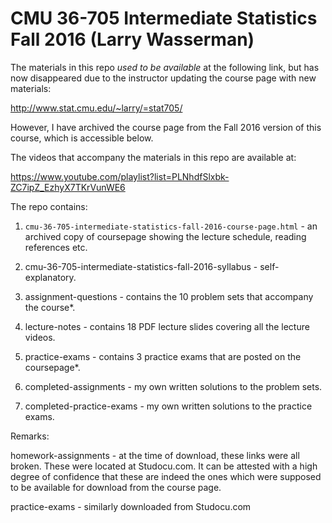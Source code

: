 # CMU 36-705 Intermediate Statistics Fall 2016 (Larry Wasserman)

The materials in this repo *used to be available* at the following link, but has now disappeared
due to the instructor updating the course page with new materials:

http://www.stat.cmu.edu/~larry/=stat705/

However, I have archived the course page from the Fall 2016 version of this course, which is accessible
below.

The videos that accompany the materials in this repo are available at:

https://www.youtube.com/playlist?list=PLNhdfSlxbk-ZC7ipZ_EzhyX7TKrVunWE6

The repo contains:

1) `cmu-36-705-intermediate-statistics-fall-2016-course-page.html` - an archived copy of coursepage
showing the lecture schedule, reading references etc. 

2) cmu-36-705-intermediate-statistics-fall-2016-syllabus - self-explanatory.

3) assignment-questions - contains the 10 problem sets that accompany the course*.

4) lecture-notes - contains 18 PDF lecture slides covering all the lecture videos.

5) practice-exams - contains 3 practice exams that are posted on the coursepage*.

6) completed-assignments - my own written solutions to the problem sets.

7) completed-practice-exams - my own written solutions to the practice exams.

Remarks:

homework-assignments - at the time of download, these links were all broken. These were
located at Studocu.com. It can be attested with a high degree of confidence that these 
are indeed the ones which were supposed to be available for download from the course page.

practice-exams - similarly downloaded from Studocu.com


